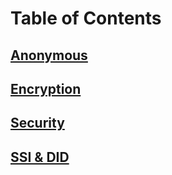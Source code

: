 # Table of Contents

## [Anonymous](/privacy/anon/README.md)


## [Encryption](/privacy/encryption/README.md)


## [Security](/privacy/security/README.md)


## [SSI & DID](/privacy/ssi-did/README.md)


